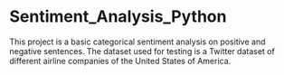 # Sentiment_Analysis_Python
This project is a basic categorical sentiment analysis on positive and negative sentences. The dataset used for testing is a Twitter dataset of different airline companies of the United States of America. 
